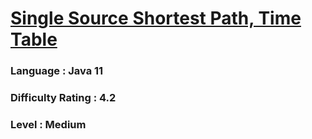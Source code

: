 # [Single Source Shortest Path, Time Table](https://open.kattis.com/problems/shortestpath2)

### Language : Java 11

### Difficulty Rating : 4.2

### Level : Medium
